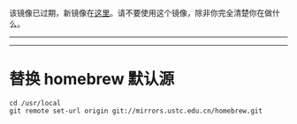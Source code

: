 该镜像已过期，新镜像在[这里](https://mirrors.ustc.edu.cn/help/brew.git.html)。请不要使用这个镜像，除非你完全清楚你在做什么。

---

---

# 替换 homebrew 默认源

    cd /usr/local
    git remote set-url origin git://mirrors.ustc.edu.cn/homebrew.git
